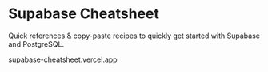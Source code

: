 # Supabase Cheatsheet

Quick references & copy-paste recipes to quickly get started with Supabase and PostgreSQL.

supabase-cheatsheet.vercel.app
